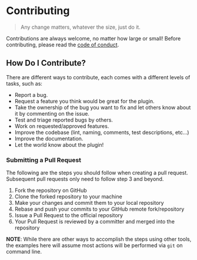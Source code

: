 # Contributing

> Any change matters, whatever the size, just do it.

Contributions are always welcome, no matter how large or small! Before contributing, please read the [code of conduct](./CODE_OF_CONDUCT.md).

## How Do I Contribute?

There are different ways to contribute, each comes with a different levels
of tasks, such as:

- Report a bug.
- Request a feature you think would be great for the plugin.
- Take the ownership of the bug you want to fix and let others know about it by commenting on the issue.
- Test and triage reported bugs by others.
- Work on requested/approved features.
- Improve the codebase (lint, naming, comments, test descriptions, etc...)
- Improve the documentation.
- Let the world know about the plugin!

### Submitting a Pull Request

The following are the steps you should follow when creating a pull request.
Subsequent pull requests only need to follow step 3 and beyond.

1. Fork the repository on GitHub
2. Clone the forked repository to your machine
3. Make your changes and commit them to your local repository
4. Rebase and push your commits to your GitHub remote fork/repository
5. Issue a Pull Request to the official repository
6. Your Pull Request is reviewed by a committer and merged into the repository

**NOTE**: While there are other ways to accomplish the steps using other tools,
the examples here will assume most actions will be performed via `git` on
command line.